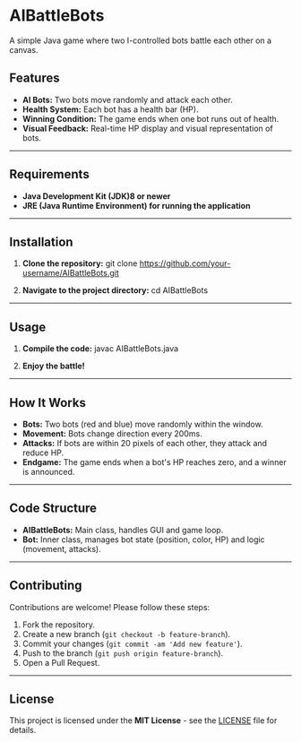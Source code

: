 # AIBattleBots

A simple Java game where two I-controlled bots battle each other on a canvas.


## Features

- **AI Bots:** Two bots move randomly and attack each other.
- **Health System:** Each bot has a health bar (HP).
- **Winning Condition:** The game ends when one bot runs out of health.
- **Visual Feedback:** Real-time HP display and visual representation of bots.

---

## Requirements

- **Java Development Kit (JDK)8 or newer**
- **JRE (Java Runtime Environment) for running the application**

---

## Installation

1. **Clone the repository:**
git clone https://github.com/your-username/AIBattleBots.git

2. **Navigate to the project directory:**
cd AIBattleBots


---

## Usage

1. **Compile the code:**
javac AIBattleBots.java

3. **Enjoy the battle!**

---

## How It Works

- **Bots:** Two bots (red and blue) move randomly within the window.
- **Movement:** Bots change direction every 200ms.
- **Attacks:** If bots are within 20 pixels of each other, they attack and reduce HP.
- **Endgame:** The game ends when a bot's HP reaches zero, and a winner is announced.

---

## Code Structure

- **AIBattleBots:** Main class, handles GUI and game loop.
- **Bot:** Inner class, manages bot state (position, color, HP) and logic (movement, attacks).

---

## Contributing

Contributions are welcome! Please follow these steps:

1. Fork the repository.
2. Create a new branch (`git checkout -b feature-branch`).
3. Commit your changes (`git commit -am 'Add new feature'`).
4. Push to the branch (`git push origin feature-branch`).
5. Open a Pull Request.

---

## License

This project is licensed under the **MIT License** - see the [LICENSE](LICENSE) file for details.
